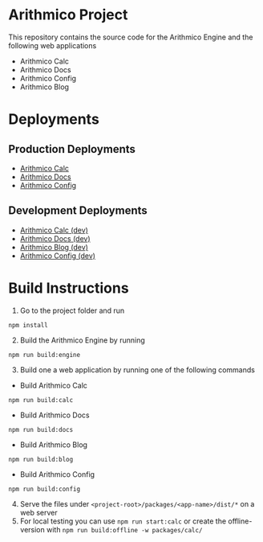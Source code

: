 # Arithmico Project

This repository contains the source code for the Arithmico Engine and the following web applications

- Arithmico Calc
- Arithmico Docs
- Arithmico Config
- Arithmico Blog

# Deployments

## Production Deployments

- [Arithmico Calc](https://arithmico.com)
- [Arithmico Docs](https://docs.arithmico.com)
- [Arithmico Config](https://config.arithmico.com)

## Development Deployments

- [Arithmico Calc (dev)](https://dev-calc.arithmico.com)
- [Arithmico Docs (dev)](https://dev-docs.arithmico.com)
- [Arithmico Blog (dev)](https://dev-blog.arithmico.com/)
- [Arithmico Config (dev)](https://dev-config.arithmico.com/)

# Build Instructions

1. Go to the project folder and run

```
npm install
```

2. Build the Arithmico Engine by running

```
npm run build:engine
```

3. Build one a web application by running one of the following commands

- Build Arithmico Calc

```
npm run build:calc
```

- Build Arithmico Docs

```
npm run build:docs
```

- Build Arithmico Blog

```
npm run build:blog
```

- Build Arithmico Config

```
npm run build:config
```

4. Serve the files under `<project-root>/packages/<app-name>/dist/*` on a web server
5. For local testing you can use `npm run start:calc` or create the offline-version with `npm run build:offline -w packages/calc/`
